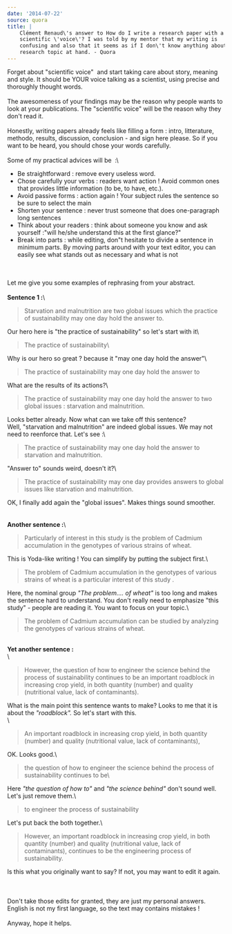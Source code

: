 ```yaml
---
date: '2014-07-22'
source: quora
title: |
    Clément Renaud\'s answer to How do I write a research paper with a
    scientific \'voice\'? I was told by my mentor that my writing is
    confusing and also that it seems as if I don\'t know anything about the
    research topic at hand. - Quora
---
```


Forget about \"scientific voice\"  and start taking care about story,
meaning and style. It should be YOUR voice talking as a scientist, using
precise and thoroughly thought words.\
\
The awesomeness of your findings may be the reason why people wants to
look at your publications. The \"scientific voice\" will be the reason
why they don\'t read it.\
\
Honestly, writing papers already feels like filling a form : intro,
litterature, methodo, results, discussion, conclusion - and sign here
please. So if you want to be heard, you should chose your words
carefully.\
\
Some of my practical advices will be  :\

-   Be straightforward : remove every useless word.
-   Chose carefully your verbs : readers want action ! Avoid common ones
    that provides little information (to be, to have, etc.).
-   Avoid passive forms : action again ! Your subject rules the sentence
    so be sure to select the main
-   Shorten your sentence : never trust someone that does one-paragraph
    long sentences
-   Think about your readers : think about someone you know and ask
    yourself :\"will he/she understand this at the first glance?\"
-   Break into parts : while editing, don\"t hesitate to divide a
    sentence in minimum parts. By moving parts around with your text
    editor, you can easily see what stands out as necessary and what is
    not

\
\
Let me give you some examples of rephrasing from your abstract.\
\
**Sentence 1 :**\

> Starvation and malnutrition are two global issues which the practice
> of sustainability may one day hold the answer to.

Our hero here is \"the practice of sustainability\" so let\'s start with
it\

> The practice of sustainability\

Why is our hero so great ? because it \"may one day hold the answer\"\

> The practice of sustainability may one day hold the answer to

What are the results of its actions?\

> The practice of sustainability may one day hold the answer to two
> global issues : starvation and malnutrition.

Looks better already. Now what can we take off this sentence?\
Well, \"starvation and malnutrition\" are indeed global issues. We may
not need to reenforce that. Let\'s see :\

> The practice of sustainability may one day hold the answer to
> starvation and malnutrition.

\"Answer to\" sounds weird, doesn\'t it?\

> The practice of sustainability may one day provides answers to global
> issues like starvation and malnutrition.

OK, I finally add again the \"global issues\". Makes things sound
smoother.\
\
\
**Another sentence :**\

> Particularly of interest in this study is the problem of Cadmium
> accumulation in the genotypes of various strains of wheat.

This is Yoda-like writing ! You can simplify by putting the subject
first.\

> The problem of Cadmium accumulation in the genotypes of various
> strains of wheat is a particular interest of this study .

Here, the nominal group *\"The problem\.... of wheat\"* is too long and
makes the sentence hard to understand. You don\'t really need to
emphasize \"this study\" - people are reading it. You want to focus on
your topic.\

> The problem of Cadmium accumulation can be studied by analyzing the
> genotypes of various strains of wheat.

\
**Yet another sentence :**\
\

> However, the question of how to engineer the science behind the
> process of sustainability continues to be an important roadblock in
> increasing crop yield, in both quantity (number) and quality
> (nutritional value, lack of contaminants).

What is the main point this sentence wants to make? Looks to me that it
is about the *\"roadblock\".* So let\'s start with this.\
\

> An important roadblock in increasing crop yield, in both quantity
> (number) and quality (nutritional value, lack of contaminants),

OK. Looks good.\

> the question of how to engineer the science behind the process of
> sustainability continues to be\

Here *\"the question of how to\"* and *\"the science behind\"* don\'t
sound well. Let\'s just remove them.\

> to engineer the process of sustainability

Let\'s put back the both together.\

> However, an important roadblock in increasing crop yield, in both
> quantity (number) and quality (nutritional value, lack of
> contaminants), continues to be the engineering process of
> sustainability.

Is this what you originally want to say? If not, you may want to edit it
again.\
\
\
\
Don\'t take those edits for granted, they are just my personal answers.
English is not my first language, so the text may contains mistakes !\
\
Anyway, hope it helps.

